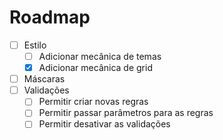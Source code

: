 # Roadmap

- [ ] Estilo
  - [ ] Adicionar mecânica de temas
  - [x] Adicionar mecânica de grid
- [ ] Máscaras
- [ ] Validações
  - [ ] Permitir criar novas regras
  - [ ] Permitir passar parâmetros para as regras
  - [ ] Permitir desativar as validações
